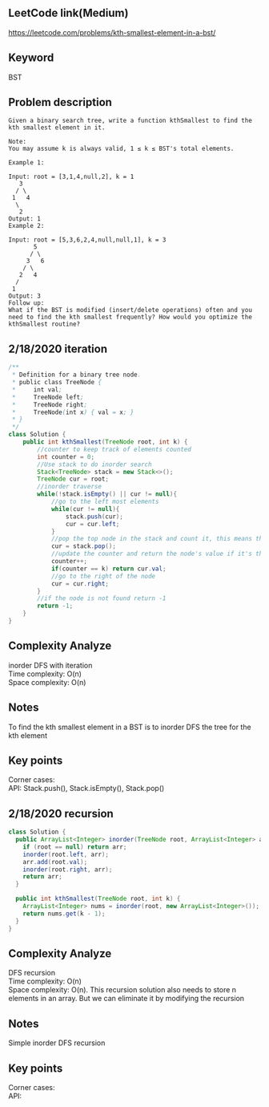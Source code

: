 ## LeetCode link(Medium)
https://leetcode.com/problems/kth-smallest-element-in-a-bst/

## Keyword
BST

## Problem description
```
Given a binary search tree, write a function kthSmallest to find the kth smallest element in it.

Note:
You may assume k is always valid, 1 ≤ k ≤ BST's total elements.

Example 1:

Input: root = [3,1,4,null,2], k = 1
   3
  / \
 1   4
  \
   2
Output: 1
Example 2:

Input: root = [5,3,6,2,4,null,null,1], k = 3
       5
      / \
     3   6
    / \
   2   4
  /
 1
Output: 3
Follow up:
What if the BST is modified (insert/delete operations) often and you need to find the kth smallest frequently? How would you optimize the kthSmallest routine?
```
## 2/18/2020 iteration

```java
/**
 * Definition for a binary tree node.
 * public class TreeNode {
 *     int val;
 *     TreeNode left;
 *     TreeNode right;
 *     TreeNode(int x) { val = x; }
 * }
 */
class Solution {
    public int kthSmallest(TreeNode root, int k) {
        //counter to keep track of elements counted
        int counter = 0;
        //Use stack to do inorder search
        Stack<TreeNode> stack = new Stack<>();
        TreeNode cur = root;
        //inorder traverse
        while(!stack.isEmpty() || cur != null){
            //go to the left most elements
            while(cur != null){
                stack.push(cur);
                cur = cur.left;
            }
            //pop the top node in the stack and count it, this means the left branch of the node is searched
            cur = stack.pop();
            //update the counter and return the node's value if it's the kth element
            counter++;
            if(counter == k) return cur.val;
            //go to the right of the node
            cur = cur.right;
        }
        //if the node is not found return -1
        return -1;
    }
}
```

## Complexity Analyze
inorder DFS with iteration\
Time complexity: O(n)\
Space complexity: O(n)

## Notes
To find the kth smallest element in a BST is to inorder DFS the tree for the kth element

## Key points
Corner cases: \
API: Stack.push(), Stack.isEmpty(), Stack.pop()

## 2/18/2020 recursion

```java
class Solution {
  public ArrayList<Integer> inorder(TreeNode root, ArrayList<Integer> arr) {
    if (root == null) return arr;
    inorder(root.left, arr);
    arr.add(root.val);
    inorder(root.right, arr);
    return arr;
  }

  public int kthSmallest(TreeNode root, int k) {
    ArrayList<Integer> nums = inorder(root, new ArrayList<Integer>());
    return nums.get(k - 1);
  }
}
```

## Complexity Analyze
DFS recursion\
Time complexity: O(n)\
Space complexity: O(n). This recursion solution also needs to store n elements in an array. But we can eliminate it by modifying the recursion

## Notes
Simple inorder DFS recursion

## Key points
Corner cases:\
API: